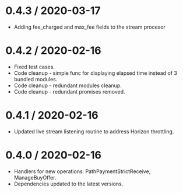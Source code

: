 0.4.3 / 2020-03-17
==================

* Adding fee_charged and max_fee fields to the stream procesor

0.4.2 / 2020-02-16
==================

* Fixed test cases.
* Code cleanup - simple func for displaying elapsed time instead of 3 bundled modules.
* Code cleanup - redundant modules cleanup.
* Code cleanup - redundant promises removed.

0.4.1 / 2020-02-16
==================

* Updated live stream listening routine to address Horizon throttling.

0.4.0 / 2020-02-16
==================

* Handlers for new operations: PathPaymentStrictReceive, ManageBuyOffer. 
* Dependencies updated to the latest versions.